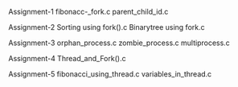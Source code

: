 Assignment-1
fibonacc-_fork.c
parent_child_id.c

Assignment-2
Sorting using fork().c
Binarytree using fork.c

Assignment-3
orphan_process.c
zombie_process.c
multiprocess.c

Assignment-4
Thread_and_Fork().c

Assignment-5
fibonacci_using_thread.c
variables_in_thread.c

